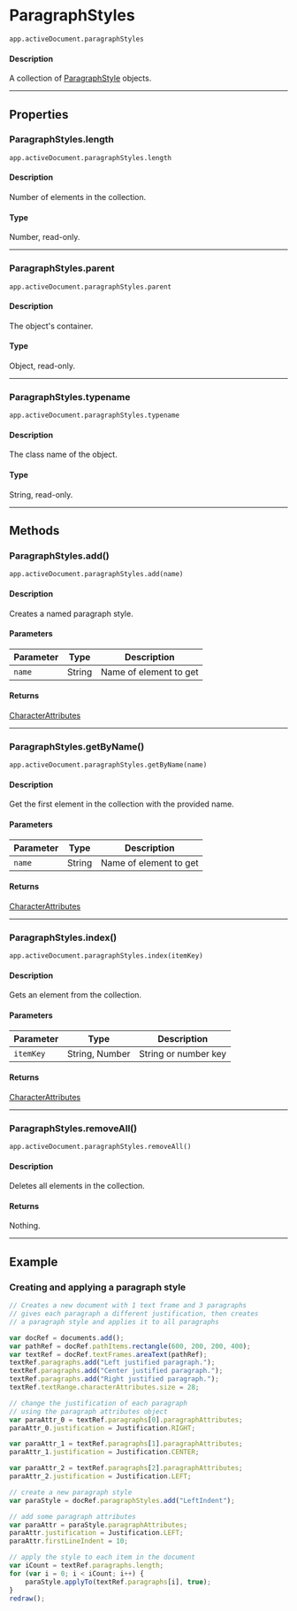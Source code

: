 # ParagraphStyles

`app.activeDocument.paragraphStyles`

#### Description

A collection of [ParagraphStyle](./ParagraphStyle.md) objects.

---

## Properties

### ParagraphStyles.length

`app.activeDocument.paragraphStyles.length`

#### Description

Number of elements in the collection.

#### Type

Number, read-only.

---

### ParagraphStyles.parent

`app.activeDocument.paragraphStyles.parent`

#### Description

The object's container.

#### Type

Object, read-only.

---

### ParagraphStyles.typename

`app.activeDocument.paragraphStyles.typename`

#### Description

The class name of the object.

#### Type

String, read-only.

---

## Methods

### ParagraphStyles.add()

`app.activeDocument.paragraphStyles.add(name)`

#### Description

Creates a named paragraph style.

#### Parameters

| Parameter   | Type   | Description            |
|-------------|--------|------------------------|
| `name`      | String | Name of element to get |

#### Returns

[CharacterAttributes](./CharacterAttributes.md)

---

### ParagraphStyles.getByName()

`app.activeDocument.paragraphStyles.getByName(name)`

#### Description

Get the first element in the collection with the provided name.

#### Parameters

| Parameter   | Type   | Description            |
|-------------|--------|------------------------|
| `name`      | String | Name of element to get |

#### Returns

[CharacterAttributes](./CharacterAttributes.md)

---

### ParagraphStyles.index()

`app.activeDocument.paragraphStyles.index(itemKey)`

#### Description

Gets an element from the collection.

#### Parameters

| Parameter   | Type           | Description          |
|-------------|----------------|----------------------|
| `itemKey`   | String, Number | String or number key |

#### Returns

[CharacterAttributes](./CharacterAttributes.md)

---

### ParagraphStyles.removeAll()

`app.activeDocument.paragraphStyles.removeAll()`

#### Description

Deletes all elements in the collection.

#### Returns

Nothing.

---

## Example

### Creating and applying a paragraph style

```javascript
// Creates a new document with 1 text frame and 3 paragraphs
// gives each paragraph a different justification, then creates
// a paragraph style and applies it to all paragraphs

var docRef = documents.add();
var pathRef = docRef.pathItems.rectangle(600, 200, 200, 400);
var textRef = docRef.textFrames.areaText(pathRef);
textRef.paragraphs.add("Left justified paragraph.");
textRef.paragraphs.add("Center justified paragraph.");
textRef.paragraphs.add("Right justified paragraph.");
textRef.textRange.characterAttributes.size = 28;

// change the justification of each paragraph
// using the paragraph attributes object
var paraAttr_0 = textRef.paragraphs[0].paragraphAttributes;
paraAttr_0.justification = Justification.RIGHT;

var paraAttr_1 = textRef.paragraphs[1].paragraphAttributes;
paraAttr_1.justification = Justification.CENTER;

var paraAttr_2 = textRef.paragraphs[2].paragraphAttributes;
paraAttr_2.justification = Justification.LEFT;

// create a new paragraph style
var paraStyle = docRef.paragraphStyles.add("LeftIndent");

// add some paragraph attributes
var paraAttr = paraStyle.paragraphAttributes;
paraAttr.justification = Justification.LEFT;
paraAttr.firstLineIndent = 10;

// apply the style to each item in the document
var iCount = textRef.paragraphs.length;
for (var i = 0; i < iCount; i++) {
    paraStyle.applyTo(textRef.paragraphs[i], true);
}
redraw();
```
